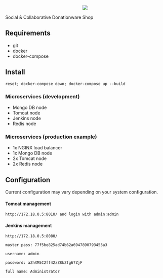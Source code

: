 <p align='center'>
<img src='https://cloud.githubusercontent.com/assets/6706342/21369942/b0b665b6-c709-11e6-8379.png'/>
</p>
Social & Collaborative Donationware Shop

## Requirements

 * git
 * docker
 * docker-compose

## Install

```
reset; docker-compose down; docker-compose up --build
```

### Microservices (development)

* Mongo DB node
* Tomcat node
* Jenkins node
* Redis node

### Microservices (production example)
* 1x NGINX load balancer
* 1x Mongo DB node
* 2x Tomcat node
* 2x Redis node

## Configuration

Current configuration may vary depending on your system configuration.

#### Tomcat management

```
http://172.18.0.5:8010/ and login with admin:admin
```

#### Jenkins management

```
http://172.18.0.5:8080/
```
```
master pass: 77f5be825ad74b62a6947890793455a3

username: admin

password: aZhXM5C2ff42zZ8kZfg67ZjF

full name: Administrator
```
